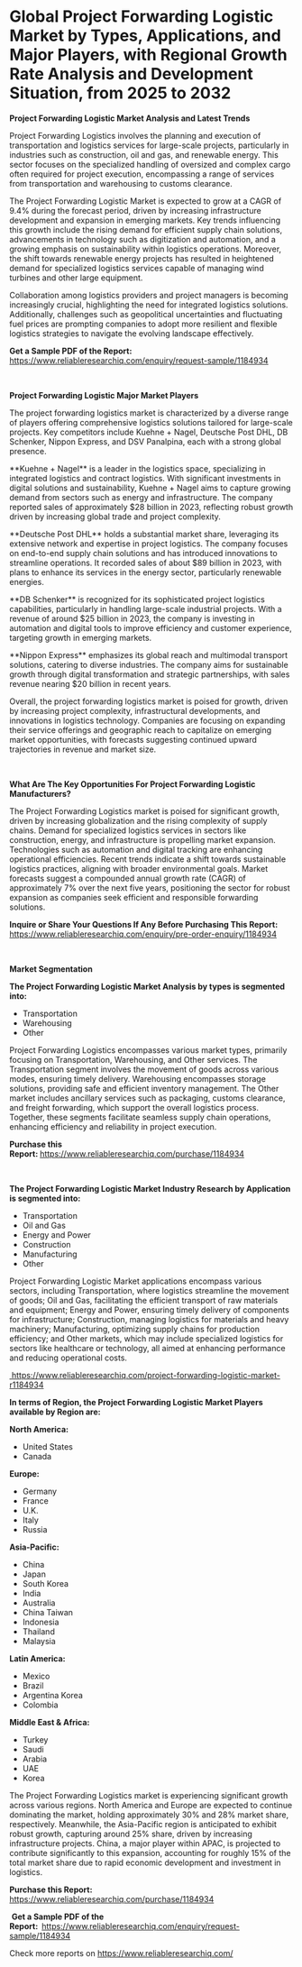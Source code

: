 <p><h1>Global Project Forwarding Logistic Market by Types, Applications, and Major Players, with Regional Growth Rate Analysis and Development Situation, from 2025 to 2032</h1></p><p><strong>Project Forwarding Logistic Market Analysis and Latest Trends</strong></p>
<p><p>Project Forwarding Logistics involves the planning and execution of transportation and logistics services for large-scale projects, particularly in industries such as construction, oil and gas, and renewable energy. This sector focuses on the specialized handling of oversized and complex cargo often required for project execution, encompassing a range of services from transportation and warehousing to customs clearance.</p><p>The Project Forwarding Logistic Market is expected to grow at a CAGR of 9.4% during the forecast period, driven by increasing infrastructure development and expansion in emerging markets. Key trends influencing this growth include the rising demand for efficient supply chain solutions, advancements in technology such as digitization and automation, and a growing emphasis on sustainability within logistics operations. Moreover, the shift towards renewable energy projects has resulted in heightened demand for specialized logistics services capable of managing wind turbines and other large equipment.</p><p>Collaboration among logistics providers and project managers is becoming increasingly crucial, highlighting the need for integrated logistics solutions. Additionally, challenges such as geopolitical uncertainties and fluctuating fuel prices are prompting companies to adopt more resilient and flexible logistics strategies to navigate the evolving landscape effectively.</p></p>
<p><strong>Get a Sample PDF of the Report:&nbsp;</strong> <a href="https://www.reliableresearchiq.com/enquiry/request-sample/1184934?utm_campaign=1137&utm_medium=2&utm_source=Github&utm_content=ia&utm_term=11012025&utm_id=project-forwarding-logistic">https://www.reliableresearchiq.com/enquiry/request-sample/1184934</a></p>
<p>&nbsp;</p>
<p><strong>Project Forwarding Logistic Major Market Players</strong></p>
<p><p>The project forwarding logistics market is characterized by a diverse range of players offering comprehensive logistics solutions tailored for large-scale projects. Key competitors include Kuehne + Nagel, Deutsche Post DHL, DB Schenker, Nippon Express, and DSV Panalpina, each with a strong global presence.</p><p>**Kuehne + Nagel** is a leader in the logistics space, specializing in integrated logistics and contract logistics. With significant investments in digital solutions and sustainability, Kuehne + Nagel aims to capture growing demand from sectors such as energy and infrastructure. The company reported sales of approximately $28 billion in 2023, reflecting robust growth driven by increasing global trade and project complexity.</p><p>**Deutsche Post DHL** holds a substantial market share, leveraging its extensive network and expertise in project logistics. The company focuses on end-to-end supply chain solutions and has introduced innovations to streamline operations. It recorded sales of about $89 billion in 2023, with plans to enhance its services in the energy sector, particularly renewable energies.</p><p>**DB Schenker** is recognized for its sophisticated project logistics capabilities, particularly in handling large-scale industrial projects. With a revenue of around $25 billion in 2023, the company is investing in automation and digital tools to improve efficiency and customer experience, targeting growth in emerging markets.</p><p>**Nippon Express** emphasizes its global reach and multimodal transport solutions, catering to diverse industries. The company aims for sustainable growth through digital transformation and strategic partnerships, with sales revenue nearing $20 billion in recent years.</p><p>Overall, the project forwarding logistics market is poised for growth, driven by increasing project complexity, infrastructural developments, and innovations in logistics technology. Companies are focusing on expanding their service offerings and geographic reach to capitalize on emerging market opportunities, with forecasts suggesting continued upward trajectories in revenue and market size.</p></p>
<p>&nbsp;</p>
<p><strong>What Are The Key Opportunities For Project Forwarding Logistic Manufacturers?</strong></p>
<p><p>The Project Forwarding Logistics market is poised for significant growth, driven by increasing globalization and the rising complexity of supply chains. Demand for specialized logistics services in sectors like construction, energy, and infrastructure is propelling market expansion. Technologies such as automation and digital tracking are enhancing operational efficiencies. Recent trends indicate a shift towards sustainable logistics practices, aligning with broader environmental goals. Market forecasts suggest a compounded annual growth rate (CAGR) of approximately 7% over the next five years, positioning the sector for robust expansion as companies seek efficient and responsible forwarding solutions.</p></p>
<p><strong>Inquire or Share Your Questions If Any Before Purchasing This Report:</strong> <a href="https://www.reliableresearchiq.com/enquiry/pre-order-enquiry/1184934?utm_campaign=1137&utm_medium=2&utm_source=Github&utm_content=ia&utm_term=11012025&utm_id=project-forwarding-logistic">https://www.reliableresearchiq.com/enquiry/pre-order-enquiry/1184934</a></p>
<p>&nbsp;</p>
<p><strong>Market Segmentation</strong></p>
<p><strong>The Project Forwarding Logistic Market Analysis by types is segmented into:</strong></p>
<p><ul><li>Transportation</li><li>Warehousing</li><li>Other</li></ul></p>
<p><p>Project Forwarding Logistics encompasses various market types, primarily focusing on Transportation, Warehousing, and Other services. The Transportation segment involves the movement of goods across various modes, ensuring timely delivery. Warehousing encompasses storage solutions, providing safe and efficient inventory management. The Other market includes ancillary services such as packaging, customs clearance, and freight forwarding, which support the overall logistics process. Together, these segments facilitate seamless supply chain operations, enhancing efficiency and reliability in project execution.</p></p>
<p><strong>Purchase this Report:&nbsp;</strong><a href="https://www.reliableresearchiq.com/purchase/1184934?utm_campaign=1137&utm_medium=2&utm_source=Github&utm_content=ia&utm_term=11012025&utm_id=project-forwarding-logistic">https://www.reliableresearchiq.com/purchase/1184934</a></p>
<p>&nbsp;</p>
<p><strong>The Project Forwarding Logistic Market Industry Research by Application is segmented into:</strong></p>
<p><ul><li>Transportation</li><li>Oil and Gas</li><li>Energy and Power</li><li>Construction</li><li>Manufacturing</li><li>Other</li></ul></p>
<p><p>Project Forwarding Logistic Market applications encompass various sectors, including Transportation, where logistics streamline the movement of goods; Oil and Gas, facilitating the efficient transport of raw materials and equipment; Energy and Power, ensuring timely delivery of components for infrastructure; Construction, managing logistics for materials and heavy machinery; Manufacturing, optimizing supply chains for production efficiency; and Other markets, which may include specialized logistics for sectors like healthcare or technology, all aimed at enhancing performance and reducing operational costs.</p></p>
<p><a href="https://www.reliableresearchiq.com/project-forwarding-logistic-market-r1184934?utm_campaign=1137&utm_medium=2&utm_source=Github&utm_content=ia&utm_term=11012025&utm_id=project-forwarding-logistic">&nbsp;https://www.reliableresearchiq.com/project-forwarding-logistic-market-r1184934</a></p>
<p><strong>In terms of Region, the Project Forwarding Logistic Market Players available by Region are:</strong></p>
<p>
    <p> <strong> North America: </strong>
        <ul>
            <li>United States</li>
            <li>Canada</li>
        </ul>
        </p> 
    <p> <strong> Europe: </strong>
        <ul>
            <li>Germany</li>
            <li>France</li>
            <li>U.K.</li>
            <li>Italy</li>
            <li>Russia</li>
        </ul>
        </p> 
    <p> <strong> Asia-Pacific: </strong>
        <ul>
            <li>China</li>
            <li>Japan</li>
            <li>South Korea</li>
            <li>India</li>
            <li>Australia</li>
            <li>China Taiwan</li>
            <li>Indonesia</li>
            <li>Thailand</li>
            <li>Malaysia</li>
        </ul>
        </p> 
    <p> <strong> Latin America: </strong>
        <ul>
            <li>Mexico</li>
            <li>Brazil</li>
            <li>Argentina Korea</li>
            <li>Colombia</li>
        </ul>
        </p> 
    <p> <strong> Middle East & Africa: </strong>
        <ul>
            <li>Turkey</li>
            <li>Saudi</li>
            <li>Arabia</li>
            <li>UAE</li>
            <li>Korea</li>
        </ul>
    </p>
    </p>
<p><p>The Project Forwarding Logistics market is experiencing significant growth across various regions. North America and Europe are expected to continue dominating the market, holding approximately 30% and 28% market share, respectively. Meanwhile, the Asia-Pacific region is anticipated to exhibit robust growth, capturing around 25% share, driven by increasing infrastructure projects. China, a major player within APAC, is projected to contribute significantly to this expansion, accounting for roughly 15% of the total market share due to rapid economic development and investment in logistics.</p></p>
<p><strong>Purchase this Report: </strong><a href="https://www.reliableresearchiq.com/purchase/1184934?utm_campaign=1137&utm_medium=2&utm_source=Github&utm_content=ia&utm_term=11012025&utm_id=project-forwarding-logistic">https://www.reliableresearchiq.com/purchase/1184934</a></p>
<p>&nbsp;<strong>Get a Sample PDF of the Report:&nbsp;&nbsp;</strong><a href="https://www.reliableresearchiq.com/enquiry/request-sample/1184934?utm_campaign=1137&utm_medium=2&utm_source=Github&utm_content=ia&utm_term=11012025&utm_id=project-forwarding-logistic">https://www.reliableresearchiq.com/enquiry/request-sample/1184934</a></p>
<p><strong></strong></p>
<p>Check more reports on <a href="https://www.reliableresearchiq.com/?utm_campaign=1137&utm_medium=2&utm_source=Github&utm_content=ia&utm_term=11012025&utm_id=project-forwarding-logistic">https://www.reliableresearchiq.com/</a></p>